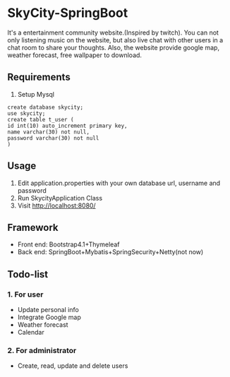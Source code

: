 # SkyCity-SpringBoot
It's a entertainment community website.(Inspired by twitch). You can not only listening music on the website, but also live chat with other users in a chat room to share your thoughts.
Also, the website provide google map, weather forecast, free wallpaper to download.

## Requirements

1. Setup Mysql
```mysql
create database skycity;
use skycity;
create table t_user (
id int(10) auto_increment primary key,
name varchar(30) not null,
password varchar(30) not null
)
```


## Usage
1. Edit application.properties with your own database url, username and password
2. Run SkycityApplication Class 
3. Visit [http://localhost:8080/](http://localhost:8080/)


## Framework
- Front end: Bootstrap4.1+Thymeleaf
- Back end: SpringBoot+Mybatis+SpringSecurity+Netty(not now)

## Todo-list
### 1. For user 
- Update personal info
- Integrate Google map
- Weather forecast
- Calendar

### 2. For administrator

- Create, read, update and delete users


